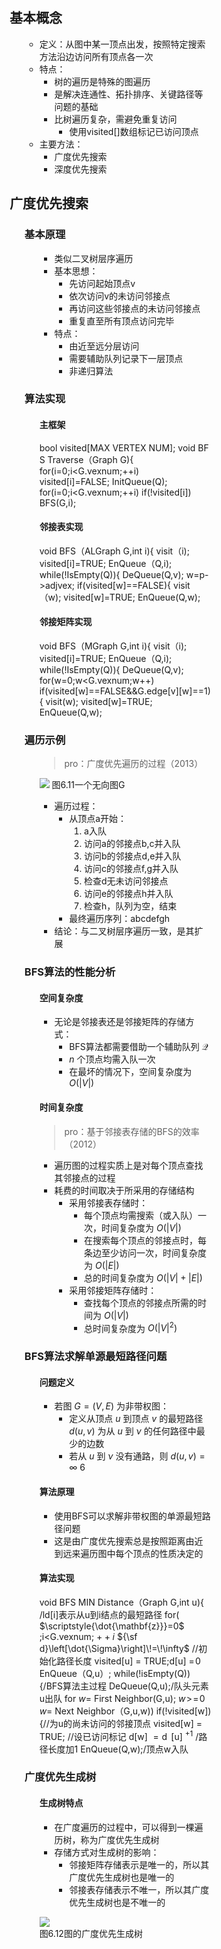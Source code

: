<div style="float: left; width: 64%; padding: 1%;">
    
## 基本概念
<ul>

- 定义：从图中某一顶点出发，按照特定搜索方法沿边访问所有顶点各一次
- 特点：
  - 树的遍历是特殊的图遍历
  - 是解决连通性、拓扑排序、关键路径等问题的基础
  - 比树遍历复杂，需避免重复访问
    - 使用visited[]数组标记已访问顶点
- 主要方法：
  - 广度优先搜索
  - 深度优先搜索

</ul>

## 广度优先搜索
<ul>

### 基本原理
<ul>

- 类似二叉树层序遍历
- 基本思想：
  - 先访问起始顶点v
  - 依次访问v的未访问邻接点
  - 再访问这些邻接点的未访问邻接点
  - 重复直至所有顶点访问完毕
- 特点：
  - 由近至远分层访问
  - 需要辅助队列记录下一层顶点
  - 非递归算法

</ul>

### 算法实现
<ul>

#### 主框架

bool visited[MAX VERTEX NUM];
void BF S Traverse（Graph G){
    for(i=0;i<G.vexnum;++i)
        visited[i]=FALSE;
    InitQueue(Q);
    for(i=0;i<G.vexnum;++i)
        if(!visited[i])
            BFS(G,i);


#### 邻接表实现

void BFS（ALGraph G,int i){
    visit（i);
    visited[i]=TRUE;
    EnQueue（Q,i);
    while(!IsEmpty(Q)){
        DeQueue(Q,v);
        w=p->adjvex;
        if(visited[w]==FALSE){
            visit（w);
            visited[w]=TRUE;
            EnQueue(Q,w);


#### 邻接矩阵实现

void BFS（MGraph G,int i){
    visit（i);
    visited[i]=TRUE;
    EnQueue（Q,i);
    while(!IsEmpty(Q)){
        DeQueue(Q,v);
        for(w=0;w<G.vexnum;w++)
            if(visited[w]==FALSE&&G.edge[v][w]==1){
                visit(w);
                visited[w]=TRUE;
                EnQueue(Q,w);


</ul>

### 遍历示例
<ul>

> pro：广度优先遍历的过程（2013）

![](https://cdn-mineru.openxlab.org.cn/model-mineru/prod/42543e3cbbf650ee51abdafe55648cf488f5a427608b8a1e32178060c28985aa.jpg)
图6.11一个无向图G

- 遍历过程：
  - 从顶点a开始：
    1. a入队
    2. 访问a的邻接点b,c并入队
    3. 访问b的邻接点d,e并入队
    4. 访问c的邻接点f,g并入队
    5. 检查d无未访问邻接点
    6. 访问e的邻接点h并入队
    7. 检查h，队列为空，结束
  - 最终遍历序列：abcdefgh
- 结论：与二叉树层序遍历一致，是其扩展
</ul>

### BFS算法的性能分析  
<ul>

#### 空间复杂度
- 无论是邻接表还是邻接矩阵的存储方式：
  - BFS算法都需要借助一个辅助队列 $\mathcal{Q}$
  - $n$ 个顶点均需入队一次
  - 在最坏的情况下，空间复杂度为 $O(|V|)$

#### 时间复杂度
> pro：基于邻接表存储的BFS的效率（2012）  

- 遍历图的过程实质上是对每个顶点查找其邻接点的过程
- 耗费的时间取决于所采用的存储结构
  - 采用邻接表存储时：
    - 每个顶点均需搜索（或入队）一次，时间复杂度为 $O(|V|)$
    - 在搜索每个顶点的邻接点时，每条边至少访问一次，时间复杂度为 $O(|E|)$
    - 总的时间复杂度为 $O(|V|+|E|)$
  - 采用邻接矩阵存储时：
    - 查找每个顶点的邻接点所需的时间为 $O(|V|)$
    - 总时间复杂度为 $O(|V|^{2})$

</ul>

### BFS算法求解单源最短路径问题  
<ul>

#### 问题定义
- 若图 $G=(V,\,E)$ 为非带权图：
  - 定义从顶点 $u$ 到顶点 $v$ 的最短路径 $d(u,\,v)$ 为从 $u$ 到 $\nu$ 的任何路径中最少的边数
  - 若从 $u$ 到 $\nu$ 没有通路，则 $d(u,v)=\infty$ 6

#### 算法原理
- 使用BFS可以求解非带权图的单源最短路径问题
- 这是由广度优先搜索总是按照距离由近到远来遍历图中每个顶点的性质决定的

#### 算法实现

void BFS MIN Distance（Graph G,int u){ /ld[i]表示从u到i结点的最短路径 
    for(  $\scriptstyle{\dot{\mathbf{z}}}=0$  ;i<G.vexnum;  ${++i}$   ${\sf d}\left[\dot{\Sigma}\right]\!=\!\infty$ //初始化路径长度
    visited[u]  $=$  TRUE;d[u]  $=\!0$  
    EnQueue（Q,u）;
    while(!isEmpty(Q)){/BFS算法主过程
        DeQueue(Q,u);/队头元素u出队
        for  $w=$  First Neighbor(G,u);  $w\!>\!=\!0$   $w=$  Next Neighbor（G,u,w)) 
            if(!visited[w]){//为u的尚未访问的邻接顶点
                visited[w]  $=$  TRUE; //设已访问标记 
                d[w]  $\scriptstyle=\operatorname{d}$  [u]  $^{+1}$  /路径长度加1 
                EnQueue(Q,w);/顶点w入队


</ul>

### 广度优先生成树  
<ul>

#### 生成树特点
- 在广度遍历的过程中，可以得到一棵遍历树，称为广度优先生成树
- 存储方式对生成树的影响：
  - 邻接矩阵存储表示是唯一的，所以其广度优先生成树也是唯一的
  - 邻接表存储表示不唯一，所以其广度优先生成树也是不唯一的

![](https://cdn-mineru.openxlab.org.cn/model-mineru/prod/a558e1e1aab5256ec092199096715091d9fd2bed801b23092ca6ae4ea150bdf2.jpg)  
图6.12图的广度优先生成树
</ul>

</ul>

</div>
<div style="float: right; width: 26%; padding: 1%;">

</div>
<div style="clear: both;"></div>
